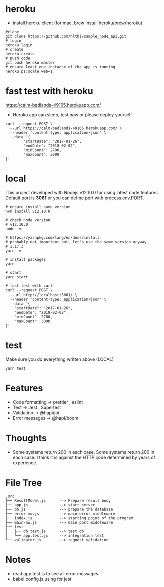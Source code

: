 # heroku
-  install heroku client (for mac, brew install heroku/brew/heroku)
```
#clone
git clone https://github.com/hlthi/sample_node_api.git
# login
heroku login
# create
heroku create
# push code
git push heroku master
# ensure least one instance of the app is running
heroku ps:scale web=1
```

# fast test with heroku
https://calm-badlands-49165.herokuapp.com/
- Heroku app can sleep, test now or please deploy yourself
```
curl --request POST \
  --url https://calm-badlands-49165.herokuapp.com/ \
  --header 'content-type: application/json' \
  --data '{
        "startDate": "2017-01-26",
        "endDate": "2018-02-02",
        "minCount": 2700,
        "maxCount": 3000
}'
```


# local
This project developed with Nodejs v12.10.0 for using latest node features.
Default port is **3061** or you can define port with process.env.PORT.
```
# ensure install same version
nvm install v12.10.0

# check node version
# v12.10.0
node -v

# https://yarnpkg.com/lang/en/docs/install
# probably not important but, let's use the same version anyway
# 1.17.3
yarn -v

# install packages
yarn 

# start
yarn start

# fast test with curl
curl --request POST \
  --url http://localhost:3061/ \
  --header 'content-type: application/json' \
  --data '{
	"startDate": "2017-01-26",
	"endDate": "2018-02-02",
	"minCount": 2700,
	"maxCount": 3000
}'

```

# test
Make sure you do everything written above (LOCAL)

```
yarn test
```

# Features
- Code formatting -> prettier ,  eslint
- Test -> Jest , Supertest
- Validation -> @hapi/joi
- Error messages -> @hapi/boom

# Thoughts
- Some systems return 200 in each case. 
Some systems return 200 in each case. 
I think it is against the HTTP code determined by years of experience.

# File Tree
```
.src
├── ResultModel.js      --> Prepare result body
├── app.js              --> start server
├── db.js               --> prepare the database
├── error-mw.js         --> main error middleware
├── index.js            --> starting point of the program
├── main-mw.js          --> main post middleware
├── test            
│   ├── db.test.js      --> test db
│   └── app.test.js     --> integration test
└── validator.js        --> request validation
```

# Notes
- read app.test.js to see all error messages
- babel.config.js using for jest
